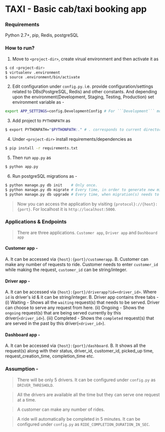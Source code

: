 # TAXI - Basic cab/taxi booking app

### Requirements
Python 2.7+, pip, Redis, postgreSQL

### How to run?
1. Move to ```<project-dir>```, create virual environment and then activate it as


```sh
$ cd <project-dir>
$ virtualenv .environment
$ source .environment/bin/activate
```

2. Edit configuration under ```config.py```. i.e. provide configuration/settings related to DBs(PostgreSQL, Redis) and other constants. And depending upon the environment(Development, Staging, Testing, 
Production) set environment variable as - 
```sh
export APP_SETTINGS=config.DevelopmentConfig # For ```Development``` mode.
```

3. Add project to ```PYTHONPATH``` as 

```sh 
$ export PYTHONPATH="$PYTHONPATH:." # . corresponds to current directory(project-dir)
```

4. Under ```<project-dir>``` install requirements/dependencies as 

```sh 
$ pip install -r requirements.txt
```

5. Then run ```app.py``` as  

```sh
$ python app.py
```

6. Run postgreSQL migrations as - 
```sh
$ python manage.py db init    # Only once.
$ python manage.py db migrate # Every time, in order to generate new migration.
$ python manage.py db upgrade # Every time, when migration(s) needs to be applied.
```
> Now you can access the application by visiting ```{protocol}://{host}:{port}```. For localhost it is ```http://localhost:5000```.


### Applications & Endpoints

> There are three applications. ```Customer app```, ```Driver app``` and ```Dashboard app```

#### Customer app - 

A. It can be accessed via ```{host}:{port}/customerapp```.
B. Customer can make any number of requests to ride. Customer needs to enter ```customer_id``` while making the request, ```customer_id``` can be string/integer.

#### Driver app - 

A. It can be accessed via ```{host}:{port}/driverapp?id=<driver_id>```. Where ```id``` is driver's id & it can be string/integer.
B. Driver app contains three tabs -
 (i) Waiting - Shows all the ```waiting``` request(s) that needs to be served. Driver can choose to serve any request from here.
 (ii) Ongoing - Shows the ```ongoing``` request(s) that are being served currently by this driver(```<driver_id>```).
 (iii) Completed - Shows the ```completed``` request(s) that are served in the past by this driver(```<driver_id>```).

#### Dashboard app - 

A. It can be accessed via ```{host}:{port}/dashboard```.
B. It shows all the request(s) along with their status, driver_id, customer_id, picked_up time, request_creation_time, completion_time etc.

### Assumption - 

> There will be only 5 drivers. It can be configured under ```config.py``` as ```DRIVER_THRESHOLD```.

> All the drivers are available all the time but they can serve one request at a time.

> A customer can make any number of rides.

> A ride will automatically be completed in 5 minutes. It can be configured under ```config.py``` as ```RIDE_COMPLETION_DURATION_IN_SEC```.
